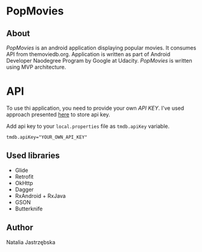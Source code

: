 # PopMovies

## About
*PopMovies* is an android application displaying popular movies. It consumes API from themoviedb.org. Application is written as part of Android Developer Naodegree Program by Google at Udacity. *PopMovies* is written using MVP architecture. 

# API
To use thi application, you need to provide your own *API KEY*. I've used approach presented <a href="https://gist.github.com/ramonaharrison/7a2061bf5ee920dfff53b37ed83520ec">here</a> to store api key. 

Add api key to your `local.properties` file as `tmdb.apiKey` variable. 

`tmdb.apiKey="YOUR_OWN_API_KEY"` 

## Used libraries
* Glide
* Retrofit
* OkHttp
* Dagger
* RxAndroid + RxJava
* GSON
* Butterknife

## Author
Natalia Jastrzębska
